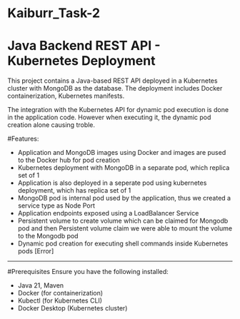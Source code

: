 # Kaiburr_Task-2

# Java Backend REST API - Kubernetes Deployment

This project contains a Java-based REST API deployed in a Kubernetes cluster with MongoDB as the database. The deployment includes Docker containerization, Kubernetes manifests. 

The integration with the Kubernetes API for dynamic pod execution is done in the application code. However when executing it, the dynamic pod creation alone causing troble.

#Features:
- Application and MongoDB images using Docker and images are pused to the Docker hub for pod creation
- Kubernetes deployment with MongoDB in a separate pod, which replica set of 1
- Application is also deployed in a seperate pod using kubernetes deployment, which has replica set of 1
- MongoDB pod is internal pod used by the application, thus we created a service type as Node Port
- Application endpoints exposed using a LoadBalancer Service
- Persistent volume to create volume which can be claimed for Mongodb pod and then Persistent volume claim we were able to mount the volume to the Mongodb pod
- Dynamic pod creation for executing shell commands inside Kubernetes pods [Error] 

---

#Prerequisites
Ensure you have the following installed:
- Java 21, Maven
- Docker (for containerization)
- Kubectl (for Kubernetes CLI)
- Docker Desktop (Kubernetes cluster)


